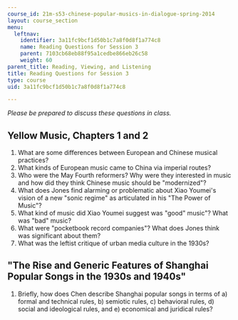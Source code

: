 ```yaml
---
course_id: 21m-s53-chinese-popular-musics-in-dialogue-spring-2014
layout: course_section
menu:
  leftnav:
    identifier: 3a11fc9bcf1d50b1c7a8f0d8f1a774c8
    name: Reading Questions for Session 3
    parent: 7103cb68eb88f95a1cedbe866eb26c58
    weight: 60
parent_title: Reading, Viewing, and Listening
title: Reading Questions for Session 3
type: course
uid: 3a11fc9bcf1d50b1c7a8f0d8f1a774c8

---
```


_Please be prepared to discuss these questions in class._

Yellow Music, Chapters 1 and 2
------------------------------

1.  What are some differences between European and Chinese musical practices?
2.  What kinds of European music came to China via imperial routes?
3.  Who were the May Fourth reformers? Why were they interested in music and how did they think Chinese music should be "modernized"?
4.  What does Jones find alarming or problematic about Xiao Youmei's vision of a new "sonic regime" as articulated in his "The Power of Music"?
5.  What kind of music did Xiao Youmei suggest was "good" music"? What was "bad" music?
6.  What were "pocketbook record companies"? What does Jones think was significant about them?
7.  What was the leftist critique of urban media culture in the 1930s?

"The Rise and Generic Features of Shanghai Popular Songs in the 1930s and 1940s"
--------------------------------------------------------------------------------

1.  Briefly, how does Chen describe Shanghai popular songs in terms of a) formal and technical rules, b) semiotic rules, c) behavioral rules, d) social and ideological rules, and e) economical and juridical rules?
